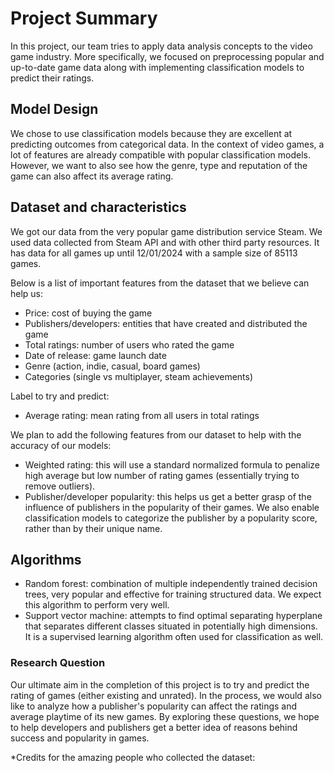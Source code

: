 # Project Summary
In this project, our team tries to apply data analysis concepts to the video game industry. More specifically, we focused on preprocessing popular and up-to-date game data along with implementing classification models to predict their ratings.

## Model Design 
We chose to use classification models because they are excellent at predicting outcomes from categorical data. In the context of video games, a lot of features are already compatible with popular classification models. However, we want to also see how the genre, type and reputation of the game can also affect its average rating.

## Dataset and characteristics
We got our data from the very popular game distribution service Steam. We used data collected from Steam API and with other third party resources. It has data for all games up until 12/01/2024 with a sample size of 85113 games.

Below is a list of important features from the dataset that we believe can help us:
- Price: cost of buying the game
- Publishers/developers: entities that have created and distributed the game
- Total ratings: number of users who rated the game
- Date of release: game launch date
- Genre (action, indie, casual, board games)
- Categories (single vs multiplayer, steam achievements)

Label to try and predict:
- Average rating: mean rating from all users in total ratings

We plan to add the following features from our dataset to help with the accuracy of our models:
- Weighted rating: this will use a standard normalized formula to penalize high average but low number of rating games (essentially trying to remove outliers).
- Publisher/developer popularity: this helps us get a better grasp of the influence of publishers in the popularity of their games. We also enable classification models to categorize the publisher by a popularity score, rather than by their unique name.

## Algorithms
- Random forest: combination of multiple independently trained decision trees, very popular and effective for training structured data. We expect this algorithm to perform very well.
- Support vector machine: attempts to find optimal separating hyperplane that separates different classes situated in potentially high dimensions. It is a supervised learning algorithm often used for classification as well.

### Research Question
Our ultimate aim in the completion of this project is to try and predict the rating of games (either existing and unrated). In the process, we would also like to analyze how a publisher's popularity can affect the ratings and average playtime of its new games. By exploring these questions, we hope to help developers and publishers get a better idea of reasons behind success and popularity in games.

*Credits for the amazing people who collected the dataset:


